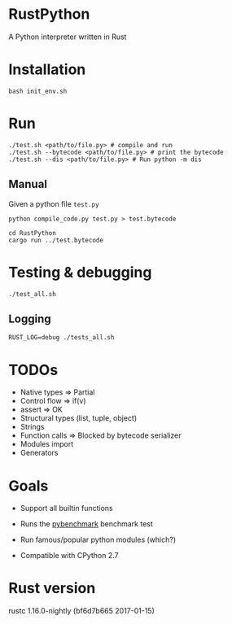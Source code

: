 RustPython
==============

A Python interpreter written in Rust

# Installation

```
bash init_env.sh
```

# Run

```
./test.sh <path/to/file.py> # compile and run
./test.sh --bytecode <path/to/file.py> # print the bytecode
./test.sh --dis <path/to/file.py> # Run python -m dis
```

## Manual
Given a python file `test.py`

```
python compile_code.py test.py > test.bytecode

cd RustPython
cargo run ../test.bytecode 
```

# Testing & debugging

```
./test_all.sh
```

## Logging

```
RUST_LOG=debug ./tests_all.sh
```

# TODOs
* Native types => Partial
* Control flow => if(v)
* assert => OK
* Structural types (list, tuple, object)
* Strings
* Function calls => Blocked by bytecode serializer
* Modules import
* Generators


# Goals
* Support all builtin functions
* Runs the [pybenchmark](https://pybenchmarks.org/) benchmark test
* Run famous/popular python modules (which?)

* Compatible with CPython 2.7

# Rust version
rustc 1.16.0-nightly (bf6d7b665 2017-01-15)

